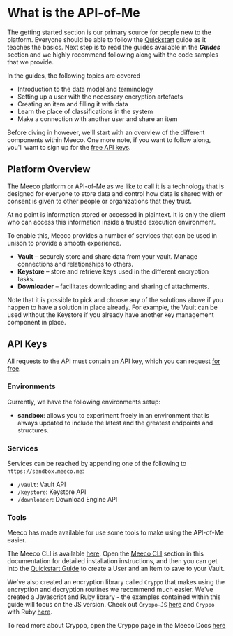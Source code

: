 # What is the API-of-Me

The getting started section is our primary source for people new to the platform. Everyone should be able to follow the [Quickstart](getting-started/quickstart.md) guide as it teaches the basics. Next step is to read the guides available in the _**Guides**_ section and we highly recommend following along with the code samples that we provide.

In the guides, the following topics are covered

* Introduction to the data model and terminology
* Setting up a user with the necessary encryption artefacts
* Creating an item and filling it with data
* Learn the place of classifications in the system
* Make a connection with another user and share an item

Before diving in however, we'll start with an overview of the different components within Meeco. One more note, if you want to follow along, you'll want to sign up for the [free API keys](https://dev.meeco.me/signup).

## Platform Overview

The Meeco platform or API-of-Me as we like to call it is a technology that is designed for everyone to store data and control how data is shared with or consent is given to other people or organizations that they trust.

At no point is information stored or accessed in plaintext. It is only the client who can access this information inside a trusted execution environment.

To enable this, Meeco provides a number of services that can be used in unison to provide a smooth experience.

* **Vault** – securely store and share data from your vault. Manage connections and relationships to others.
* **Keystore** – store and retrieve keys used in the different encryption tasks.
* **Downloader** – facilitates downloading and sharing of attachments.

Note that it is possible to pick and choose any of the solutions above if you happen to have a solution in place already. For example, the Vault can be used without the Keystore if you already have another key management component in place.

## **API Keys**

All requests to the API must contain an API key, which you can request [for free](https://dev.meeco.me).

### **Environments**

Currently, we have the following environments setup:

* **sandbox**: allows you to experiment freely in an environment that is always updated to include the latest and the greatest endpoints and structures.

### **Services**

Services can be reached by appending one of the following to `https://sandbox.meeco.me`:

* `/vault`: Vault API
* `/keystore`: Keystore API
* `/downloader`: Download Engine API

### Tools

Meeco has made available for use some tools to make using the API-of-Me easier.

The Meeco CLI is available [here](https://github.com/Meeco/cli). Open the [Meeco CLI](getting-started/meeco-cli.md) section in this documentation for detailed installation instructions, and then you can get into the [Quickstart Guide](getting-started/quickstart.md) to create a User and an Item to save to your Vault.

We've also created an encryption library called `Cryppo` that makes using the encryption and decryption routines we recommend much easier. We've created a Javascript and Ruby library - the examples contained within this guide will focus on the JS version. Check out `Cryppo-JS` [here](https://github.com/Meeco/cryppo-js) and `Cryppo` with Ruby [here](https://github.com/Meeco/cryppo).

To read more about Cryppo, open the Cryppo page in the Meeco Docs [here](getting-started/cryppo.md)


